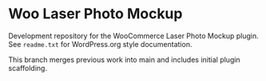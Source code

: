 # Woo Laser Photo Mockup

Development repository for the WooCommerce Laser Photo Mockup plugin. See `readme.txt` for WordPress.org style documentation.

This branch merges previous work into main and includes initial plugin scaffolding.
